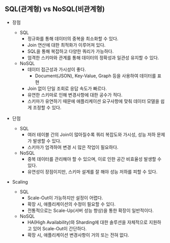 ## SQL(관계형) vs NoSQL(비관계형)

- 장점
    - SQL
        - 정규화를 통해 데이터의 중복을 최소화할 수 있다.
        - Join 연산에 대한 최적화가 이루어져 있다.
        - SQL을 통해 복잡하고 다양한 쿼리가 가능하다.
        - 엄격한 스키마와 관계를 통해 데이터의 정확성과 일관성 유지할 수 있다.
    - NoSQL
        - 데이터 접근성과 가시성이 좋다.
            - Document(JSON), Key-Value, Graph 등을 사용하여 데이터를 표현
        - Join 없이 단일 조회로 응답 속도가 빠르다.
        - 유연한 스키마로 인해 변경사항에 대한 공수가 적다.
        - 스키마가 유연하기 때문에 애플리케이션 요구사항에 맞춰 데이터 모델을 쉽게 조정할 수 있다.


- 단점
    - SQL
        - 여러 테이블 간의 Join이 많아질수록 쿼리 복잡도와 가시성, 성능 저하 문제가 발생할 수 있다.
        - 스키마가 엄격하여 변경 시 많은 작업이 필요하다.
    - NoSQL
        - 중복 데이터를 관리해야 할 수 있으며, 이로 인한 공간 비효율성 발생할 수 있다.
        - 유연성이 장점이지만, 스키마 설계를 잘 해야 성능 저하를 피할 수 있다.


- Scaling
    - SQL
        - Scale-Out이 가능하지만 설정이 어렵다.
        - 확장 시, 애플리케이션의 수정이 필요할 수 있다.
        - 전통적으로는 Scale-Up(서버 성능 향상)을 통한 확장이 일반적이다.
    - NoSQL
        - HA(High Availability)와 Sharding에 대한 솔루션을 자체적으로 지원하고 있어 Scale-Out이 간단하다.
        - 확장 시, 애플리케이션 변경사항이 거의 또는 전혀 없다.
